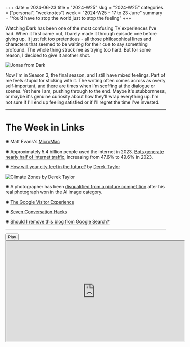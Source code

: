 +++
date = 2024-06-23
title = "2024-W25"
slug = "2024-W25"
categories = ["personal", "weeknotes"]
week = "2024-W25 - 17 to 23 June"
summary = "You’d have to stop the world just to stop the feeling"
+++

Watching Dark has been one of the most confusing TV experiences I've had. When it first came out, I barely made it through episode one before giving up. It just felt too pretentious - all those philosophical lines and characters that seemed to be waiting for their cue to say something profound. The whole thing struck me as trying too hard. But for some reason, I decided to give it another shot.

![Jonas from Dark](/weeknotes/2024-W25/dark-season-3-header.jpg "Jonas from Dark")

Now I'm in Season 3, the final season, and I still have mixed feelings. Part of me feels stupid for sticking with it. The writing often comes across as overly self-important, and there are times when I'm scoffing at the dialogue or scenes. Yet here I am, pushing through to the end. Maybe it's stubbornness, or maybe it's genuine curiosity about how they'll wrap everything up. I'm not sure if I'll end up feeling satisfied or if I'll regret the time I've invested.

---

# The Week in Links

✺ Matt Evans's [MicroMac](https://axio.ms/projects/2024/06/16/MicroMac.html)

✺ Approximately 5.4 billion people used the internet in 2023. [Bots generate nearly half of internet traffic](https://www.chrbutler.com/the-internet-isnt-for-humans-anymore), increasing from 47.6% to 49.6% in 2023.

✺ [How will your city feel in the future?](https://pudding.cool/2024/06/climate-zones/) by [Derek Taylor](https://pudding.cool/author/derek-taylor/)

![Climate Zones by Derek Taylor](/weeknotes/2024-W25/the-pudding-climate-zones.png "Climate Zones by Derek Taylor")

✺ A photographer has been [disqualified from a picture competition](https://petapixel.com/2024/06/12/photographer-disqualified-from-ai-image-contest-after-winning-with-real-photo/) after his real photograph won in the AI image category.

✺ [The Google Visitor Experience](https://arun.is/blog/google-visitor-experience/?ref=krabf.com)

✺ [Seven Conversation Hacks](https://randsinrepose.com/archives/seven-conversation-hacks/?ref=krabf.com)

✺ [Should I remove this blog from Google Search?](https://thejollyteapot.com/2024/06/23/should-i-remove-this-blog-from-google-search)

---

<lite-youtube videoid="1RKqOmSkGgM" style="background-image: url(&quot;https://i.ytimg.com/vi/1RKqOmSkGgM/hqdefault.jpg&quot;);" class="lyt-activated"><button type="button" class="lty-playbtn"><span class="lyt-visually-hidden">Play</span></button><iframe width="560" height="315" title="Play" allow="accelerometer; autoplay; encrypted-media; gyroscope; picture-in-picture" allowfullscreen="" src="https://www.youtube-nocookie.com/embed/1RKqOmSkGgM?autoplay"></iframe></lite-youtube>
